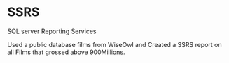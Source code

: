 # SSRS
SQL server Reporting Services

Used a public database films from WiseOwl and Created a SSRS report on all Films that grossed above 900Millions.
